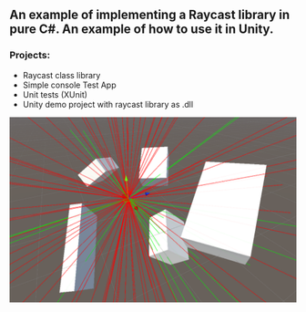 ## An example of implementing a Raycast library in pure C#. An example of how to use it in Unity.
### Projects:
- Raycast class library
- Simple console Test App
- Unit tests (XUnit)
- Unity demo project with raycast library as .dll  


![screenshot of sample](/Screenshot.png)